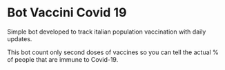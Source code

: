 # Bot Vaccini Covid 19
Simple bot developed to track italian population vaccination with daily updates.

This bot count only second doses of vaccines so you can tell the actual % of people that are immune to Covid-19.

